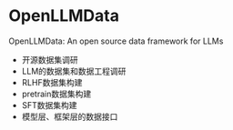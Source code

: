 # OpenLLMData
OpenLLMData: An open source data framework for LLMs

- 开源数据集调研
- LLM的数据集和数据工程调研
- RLHF数据集构建
- pretrain数据集构建
- SFT数据集构建
- 模型层、框架层的数据接口
